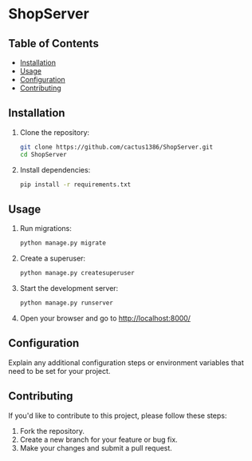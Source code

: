 # ShopServer

## Table of Contents

- [Installation](#installation)
- [Usage](#usage)
- [Configuration](#configuration)
- [Contributing](#contributing)

## Installation

1. Clone the repository:

    ```bash
    git clone https://github.com/cactus1386/ShopServer.git
    cd ShopServer
    ```

2. Install dependencies:

    ```bash
    pip install -r requirements.txt
    ```

## Usage

1. Run migrations:

    ```bash
    python manage.py migrate
    ```

2. Create a superuser:

    ```bash
    python manage.py createsuperuser
    ```

3. Start the development server:

    ```bash
    python manage.py runserver
    ```

4. Open your browser and go to [http://localhost:8000/](http://localhost:8000/)

## Configuration

Explain any additional configuration steps or environment variables that need to be set for your project.

## Contributing

If you'd like to contribute to this project, please follow these steps:

1. Fork the repository.
2. Create a new branch for your feature or bug fix.
3. Make your changes and submit a pull request.
